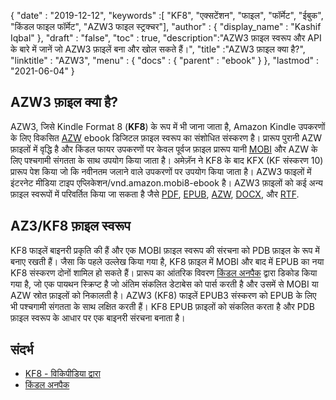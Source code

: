 {
  "date" : "2019-12-12",
  "keywords" :[ "KF8", "एक्सटेंशन", "फाइल", "फॉर्मेट", "ईबुक", "किंडल फाइल फॉर्मेट", "AZW3 फाइल स्ट्रक्चर"],
  "author" : {
    "display_name" : "Kashif Iqbal"
},
  "draft" : "false",
  "toc" : true,
  "description":"AZW3 फ़ाइल स्वरूप और API के बारे में जानें जो AZW3 फ़ाइलें बना और खोल सकते हैं।",
  "title" :"AZW3 फ़ाइल क्या है?",
  "linktitle" : "AZW3",
  "menu" : {
    "docs" : {
      "parent" : "ebook"
}
},
  "lastmod" : "2021-06-04"
}

## AZW3 फ़ाइल क्या है?

AZW3, जिसे Kindle Format 8 (**KF8**) के रूप में भी जाना जाता है, Amazon Kindle उपकरणों के लिए विकसित [AZW](/hi/ebook/azw/) ebook डिजिटल फ़ाइल स्वरूप का संशोधित संस्करण है। प्रारूप पुरानी AZW फ़ाइलों में वृद्धि है और किंडल फायर उपकरणों पर केवल पूर्वज फ़ाइल प्रारूप यानी [MOBI](/hi/ebook/mobi/) और AZW के लिए पश्चगामी संगतता के साथ उपयोग किया जाता है। अमेज़ॅन ने KF8 के बाद KFX (KF संस्करण 10) प्रारूप पेश किया जो कि नवीनतम जलाने वाले उपकरणों पर उपयोग किया जाता है। AZW3 फाइलों में इंटरनेट मीडिया टाइप एप्लिकेशन/vnd.amazon.mobi8-ebook है। AZW3 फ़ाइलों को कई अन्य फ़ाइल स्वरूपों में परिवर्तित किया जा सकता है जैसे [PDF](/hi/pdf/), [EPUB](/hi/ebook/epub/), [AZW](/hi/ebook/azw/), [DOCX](/hi/word-processing/docx/), और [RTF](/hi/word-processing/rtf/).

## AZ3/KF8 फ़ाइल स्वरूप ##

KF8 फाइलें बाइनरी प्रकृति की हैं और एक MOBI फ़ाइल स्वरूप की संरचना को PDB फ़ाइल के रूप में बनाए रखती हैं। जैसा कि पहले उल्लेख किया गया है, KF8 फ़ाइल में MOBI और बाद में EPUB का नया KF8 संस्करण दोनों शामिल हो सकते हैं। प्रारूप का आंतरिक विवरण [किंडल अनपैक](https://github.com/kevinhendricks/KindleUnpack) द्वारा डिकोड किया गया है, जो एक पायथन स्क्रिप्ट है जो अंतिम संकलित डेटाबेस को पार्स करती है और उसमें से MOBI या AZW स्रोत फ़ाइलों को निकालती है। AZW3 (KF8) फाइलें EPUB3 संस्करण को EPUB के लिए भी पश्चगामी संगतता के साथ लक्षित करती हैं। KF8 EPUB फ़ाइलों को संकलित करता है और PDB फ़ाइल स्वरूप के आधार पर एक बाइनरी संरचना बनाता है।

## संदर्भ ##

* [KF8 - विकिपीडिया द्वारा](https://en.wikipedia.org/wiki/Kindle_File_Format)
* [किंडल अनपैक](https://github.com/kevinhendricks/KindleUnpack)

